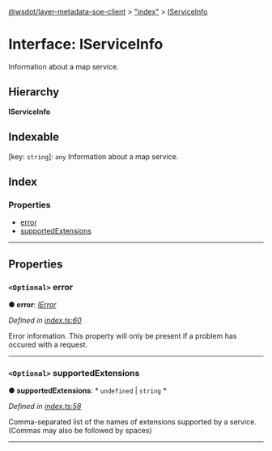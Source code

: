 [@wsdot/layer-metadata-soe-client](../README.md) > ["index"](../modules/_index_.md) > [IServiceInfo](../interfaces/_index_.iserviceinfo.md)

# Interface: IServiceInfo

Information about a map service.

## Hierarchy

**IServiceInfo**

## Indexable

\[key: `string`\]:&nbsp;`any`
Information about a map service.

## Index

### Properties

* [error](_index_.iserviceinfo.md#error)
* [supportedExtensions](_index_.iserviceinfo.md#supportedextensions)

---

## Properties

<a id="error"></a>

### `<Optional>` error

**● error**: *[IError](_index_.ierror.md)*

*Defined in [index.ts:60](https://github.com/WSDOT-GIS/Layer-Metadata-SOE-JS-Client/blob/6f27df2/index.ts#L60)*

Error information. This property will only be present if a problem has occured with a request.

___
<a id="supportedextensions"></a>

### `<Optional>` supportedExtensions

**● supportedExtensions**: * `undefined` &#124; `string`
*

*Defined in [index.ts:58](https://github.com/WSDOT-GIS/Layer-Metadata-SOE-JS-Client/blob/6f27df2/index.ts#L58)*

Comma-separated list of the names of extensions supported by a service. (Commas may also be followed by spaces)

___

